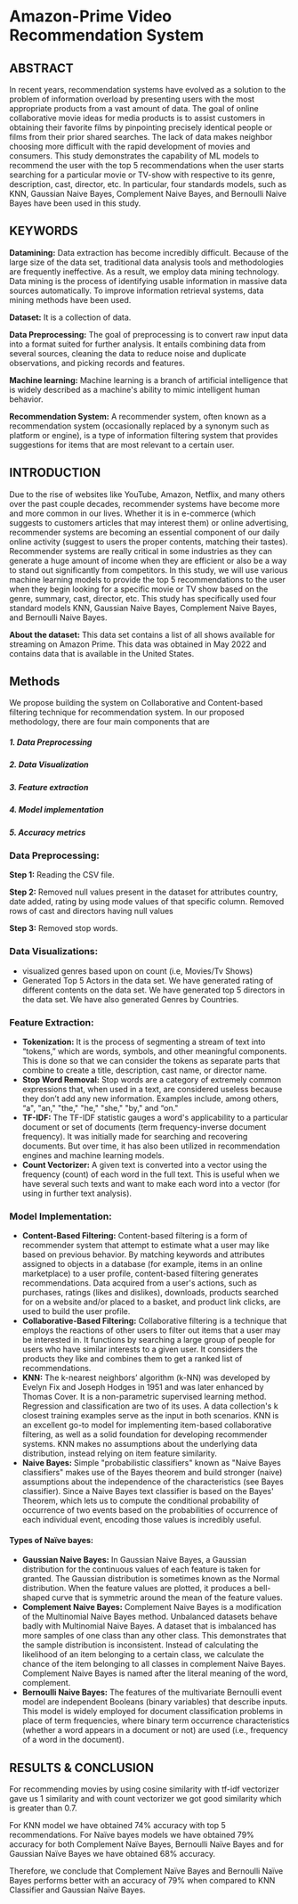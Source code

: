 # Amazon-Prime Video Recommendation System

## ABSTRACT
In recent years, recommendation systems have evolved as a solution to the problem of information overload by presenting users with the most appropriate products from a vast amount of data. The goal of online collaborative movie ideas for media products is to assist customers in obtaining their favorite films by pinpointing precisely identical people or films from their prior shared searches. The lack of data makes neighbor choosing more difficult with the rapid development of movies and consumers. This study demonstrates the capability of ML models to recommend the user with the top 5 recommendations when the user starts searching for a particular movie or TV-show with respective to its genre, description, cast, director, etc. In particular, four standards models, such as KNN, Gaussian Naive Bayes, Complement Naive Bayes, and Bernoulli Naive Bayes have been used in this study.

## KEYWORDS
**Datamining:** Data extraction has become incredibly difficult. Because of the large size of the data set, traditional data analysis tools and methodologies are frequently ineffective. As a result, we employ data mining technology. Data mining is the process of identifying usable information in massive data sources automatically. To improve information retrieval systems, data mining methods have been used.

**Dataset:** It is a collection of data.

**Data Preprocessing:** The goal of preprocessing is to convert raw input data into a format suited for further analysis. It entails combining data from several sources, cleaning the data to reduce noise and duplicate observations, and picking records and features.

**Machine learning:** Machine learning is a branch of artificial intelligence that is widely described as a machine's ability to mimic intelligent human behavior.

**Recommendation System:** A recommender system, often known as a recommendation system (occasionally replaced by a synonym such as platform or engine), is a type of information filtering system that provides suggestions for items that are most relevant to a certain user.

## INTRODUCTION
Due to the rise of websites like YouTube, Amazon, Netflix, and many others over the past couple decades, recommender systems have become more and more common in our lives. Whether it is in e-commerce (which suggests to customers articles that may interest them) or online advertising, recommender systems are becoming an essential component of our daily online activity (suggest to users the proper contents, matching their tastes). Recommender systems are really critical in some industries as they can generate a huge amount of income when they are efficient or also be a way to stand out significantly from competitors. In this study, we will use various machine learning models to provide the top 5 recommendations to the user when they begin looking for a specific movie or TV show based on the genre, summary, cast, director, etc. This study has specifically used four standard models KNN, Gaussian Naive Bayes, Complement Naive Bayes, and Bernoulli Naive Bayes.

**About the dataset:** This data set contains a list of all shows available for streaming on Amazon Prime. This data was obtained in May 2022 and contains data that is available in the United States.

## Methods
We propose building the system on Collaborative and Content-based filtering technique for recommendation system. In our proposed methodology, there are four main components that are

##### 1. Data Preprocessing
##### 2. Data Visualization
##### 3. Feature extraction
##### 4. Model implementation
##### 5. Accuracy metrics

### Data Preprocessing:

**Step 1:** Reading the CSV file.

**Step 2:** Removed null values present in the dataset for attributes country, date added, rating by using mode values of that specific column. Removed rows of cast and directors having null values

**Step 3:**  Removed stop words.

### Data Visualizations:
- visualized genres based upon on count (i.e, Movies/Tv Shows)
- Generated Top 5 Actors in the data set.
We have generated rating of different contents on the data set.
We have generated top 5 directors in the data set.
We have also generated Genres by Countries.

### Feature Extraction:
- **Tokenization:** It is the process of segmenting a stream of text into “tokens,” which are words, symbols, and other meaningful components. This is done so that we can consider the tokens as separate parts that combine to create a title, description, cast name, or director name.
- **Stop Word Removal:** Stop words are a category of extremely common expressions that, when used in a text, are considered useless because they don’t add any new information. Examples include, among others, “a", "an," "the," "he," "she," "by," and “on."
- **TF-IDF:** The TF-IDF statistic gauges a word's applicability to a particular document or set of documents (term frequency-inverse document frequency). It was initially made for searching and recovering documents. But over time, it has also been utilized in recommendation engines and machine learning models.
- **Count Vectorizer:** A given text is converted into a vector using the frequency (count) of each word in the full text. This is useful when we have several such texts and want to make each word into a vector (for using in further text analysis).
 
### Model Implementation:
- **Content-Based Filtering:** Content-based filtering is a form of recommender system that attempt to estimate what a user may like based on previous behavior. By matching keywords and attributes assigned to objects in a database (for example, items in an online marketplace) to a user profile, content-based filtering generates recommendations. Data acquired from a user's actions, such as purchases, ratings (likes and dislikes), downloads, products searched for on a website and/or placed to a basket, and product link clicks, are used to build the user profile.
- **Collaborative-Based Filtering:** Collaborative filtering is a technique that employs the reactions of other users to filter out items that a user may be interested in. It functions by searching a large group of people for users who have similar interests to a given user. It considers the products they like and combines them to get a ranked list of recommendations.
- **KNN:** The k-nearest neighbors’ algorithm (k-NN) was developed by Evelyn Fix and Joseph Hodges in 1951 and was later enhanced by Thomas Cover. It is a non-parametric supervised learning method. Regression and classification are two of its uses. A data collection's k closest training examples serve as the input in both scenarios. KNN is an excellent go-to model for implementing item-based collaborative filtering, as well as a solid foundation for developing recommender systems. KNN makes no assumptions about the underlying data distribution, instead relying on item feature similarity.
- **Naive Bayes:** Simple "probabilistic classifiers" known as "Naive Bayes classifiers" makes use of the Bayes theorem and build stronger (naive) assumptions about the independence of the characteristics (see Bayes classifier). Since a Naive Bayes text classifier is based on the Bayes' Theorem, which lets us to compute the conditional probability of occurrence of two events based on the probabilities of occurrence of each individual event, encoding those values is incredibly useful.
 
#### Types of Naïve bayes:
- **Gaussian Naive Bayes:** In Gaussian Naive Bayes, a Gaussian distribution for the continuous values of each feature is taken for granted. The Gaussian distribution is sometimes known as the Normal distribution. When the feature values are plotted, it produces a bell-shaped curve that is symmetric around the mean of the feature values.
- **Complement Naive Bayes:** Complement Naive Bayes is a modification of the Multinomial Naive Bayes method. Unbalanced datasets behave badly with Multinomial Naive Bayes. A dataset that is imbalanced has more samples of one class than any other class. This demonstrates that the sample distribution is inconsistent. Instead of calculating the likelihood of an item belonging to a certain class, we calculate the chance of the item belonging to all classes in complement Naive Bayes. Complement Naive Bayes is named after the literal meaning of the word, complement.
- **Bernoulli Naive Bayes:** The features of the multivariate Bernoulli event model are independent Booleans (binary variables) that describe inputs. This model is widely employed for document classification problems in place of term frequencies, where binary term occurrence characteristics (whether a word appears in a document or not) are used (i.e., frequency of a word in the document).

## RESULTS & CONCLUSION

For recommending movies by using cosine similarity with tf-idf vectorizer gave us 1 similarity and with count vectorizer we got good similarity which is greater than 0.7.

For KNN model we have obtained 74% accuracy with top 5 recommendations. For Naïve bayes models we have obtained 79% accuracy for both Complement Naïve Bayes, Bernoulli Naïve Bayes and for Gaussian Naïve Bayes we have obtained 68% accuracy.

Therefore, we conclude that Complement Naïve Bayes and Bernoulli Naïve Bayes performs better with an accuracy of 79% when compared to KNN Classifier and Gaussian Naïve Bayes.
